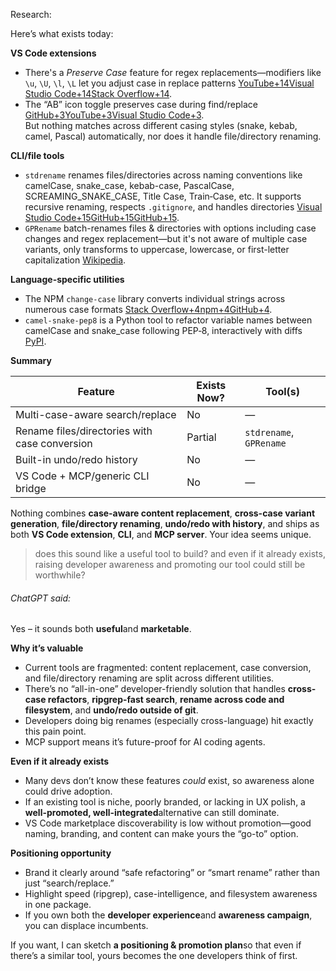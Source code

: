 Research:

Here’s what exists today:

**VS Code extensions**

- There's a _Preserve Case_ feature for regex replacements—modifiers like `\u`, `\U`, `\l`, `\L` let you adjust case in replace patterns [YouTube+14Visual Studio Code+14Stack Overflow+14](https://code.visualstudio.com/docs/editing/codebasics?utm_source=chatgpt.com).
- The “AB” icon toggle preserves case during find/replace [GitHub+3YouTube+3Visual Studio Code+3](https://www.youtube.com/watch?v=JEESpXjbv38&utm_source=chatgpt.com).  
  But nothing matches across different casing styles (snake, kebab, camel, Pascal) automatically, nor does it handle file/directory renaming.

**CLI/file tools**

- `stdrename` renames files/directories across naming conventions like camelCase, snake_case, kebab-case, PascalCase, SCREAMING_SNAKE_CASE, Title Case, Train‑Case, etc. It supports recursive renaming, respects `.gitignore`, and handles directories [Visual Studio Code+15GitHub+15GitHub+15](https://github.com/Gadiguibou/stdrename?utm_source=chatgpt.com).
- `GPRename` batch-renames files & directories with options including case changes and regex replacement—but it's not aware of multiple case variants, only transforms to uppercase, lowercase, or first-letter capitalization [Wikipedia](https://en.wikipedia.org/wiki/GPRename?utm_source=chatgpt.com).

**Language-specific utilities**

- The NPM `change-case` library converts individual strings across numerous case formats [Stack Overflow+4npm+4GitHub+4](https://www.npmjs.com/package/change-case?utm_source=chatgpt.com).
- `camel-snake-pep8` is a Python tool to refactor variable names between camelCase and snake_case following PEP‑8, interactively with diffs [PyPI](https://pypi.org/project/camel-snake-pep8/?utm_source=chatgpt.com).

**Summary**

| Feature                                       | Exists Now? | Tool(s)                 |
| --------------------------------------------- | ----------- | ----------------------- |
| Multi-case-aware search/replace               | No          | —                       |
| Rename files/directories with case conversion | Partial     | `stdrename`, `GPRename` |
| Built-in undo/redo history                    | No          | —                       |
| VS Code + MCP/generic CLI bridge              | No          | —                       |

Nothing combines **case-aware content replacement**, **cross-case variant generation**, **file/directory renaming**, **undo/redo with history**, and ships as both **VS Code extension**, **CLI**, and **MCP server**. Your idea seems unique.

> does this sound like a useful tool to build? and even if it already exists, raising developer awareness and promoting our tool could still be worthwhile?

###### ChatGPT said:

Yes – it sounds both **useful**and **marketable**.

**Why it’s valuable**

- Current tools are fragmented: content replacement, case conversion, and file/directory renaming are split across different utilities.
- There’s no “all-in-one” developer-friendly solution that handles **cross-case refactors**, **ripgrep-fast search**, **rename across code and filesystem**, and **undo/redo outside of git**.
- Developers doing big renames (especially cross-language) hit exactly this pain point.
- MCP support means it’s future-proof for AI coding agents.

**Even if it already exists**

- Many devs don’t know these features _could_ exist, so awareness alone could drive adoption.
- If an existing tool is niche, poorly branded, or lacking in UX polish, a **well-promoted, well-integrated**alternative can still dominate.
- VS Code marketplace discoverability is low without promotion—good naming, branding, and content can make yours the “go-to” option.

**Positioning opportunity**

- Brand it clearly around “safe refactoring” or “smart rename” rather than just “search/replace.”
- Highlight speed (ripgrep), case-intelligence, and filesystem awareness in one package.
- If you own both the **developer experience**and **awareness campaign**, you can displace incumbents.

If you want, I can sketch **a positioning & promotion plan**so that even if there’s a similar tool, yours becomes the one developers think of first.
